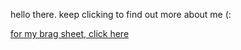 hello there. keep clicking to find out more about me (:

[for my brag sheet, click here](https://srnya11.github.io/github-slideshow/)
